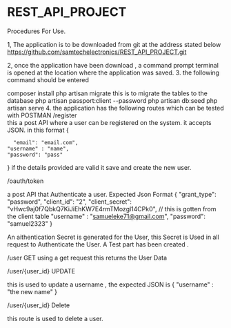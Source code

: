 # REST_API_PROJECT
Procedures For Use. 

1, The application is to be  downloaded from git at the address stated below
https://github.com/samtechelectronics/REST_API_PROJECT.git

2, once the application have been download , a command prompt terminal is opened at the location where the application was saved.
3. the following command should be entered 

composer install 
php artisan migrate
this is to migrate the tables to the database
php artisan passport:client --password
php artisan db:seed
php artisan serve
4. the application has the following routes which can be tested with POSTMAN
/register    
this a post API where a user can be registered on the system.
it accepts JSON.  in this format   {
      
      "email": "email.com",
    "username" : "name",
    "password": "pass"
}
if the details provided are valid it save and create the new user.

/oauth/token  

a post API that Authenticate a user. Expected Json Format
{
      "grant_type": "password",
         "client_id": "2",
      "client_secret": "vHwc9aj0f7QbkQ7KiJiEhKW7E4rmTMozgl14CPk0", // this is gotten from the client table 
    "username" : "samueleke71@gmail.com",
    "password": "samuel2323"
}


An aithentication Secret is generated for the User, this Secret is Used in all request to Authenticate the User.
A Test part has been created .

/user                   GET
using  a get request this returns the User Data

/user/{user_id}                  UPDATE

this is used to update a username , the expected JSON is
{ "username" : "the new name" }



/user/{user_id}                  Delete  

this route is used to delete a user.

